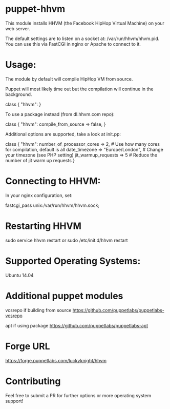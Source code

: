 puppet-hhvm
===========

This module installs HHVM (the Facebook HipHop Virtual Machine) on your web server.

The default settings are to listen on a socket at: /var/run/hhvm/hhvm.pid. You can use this via FastCGI in nginx or Apache to connect to it.

Usage:
======

The module by default will compile HipHop VM from source.

Puppet will most likely time out but the compilation will continue in the background.

class { "hhvm": }

To use a package instead (from dl.hhvm.com repo):

class { "hhvm": 
	compile_from_source => false,
}

Additional options are supported, take a look at init.pp:

class { "hhvm": 
	number_of_processor_cores => 2, # Use how many cores for compilation, default is all
	date_timezone => "Europe/London", # Change your timezone (see PHP setting)
	jit_warmup_requests => 5 # Reduce the number of jit warm up requests
}

Connecting to HHVM:
===================

In your nginx configuration, set:

fastcgi_pass   unix:/var/run/hhvm/hhvm.sock;

Restarting HHVM
===============

sudo service hhvm restart or sudo /etc/init.d/hhvm restart

Supported Operating Systems:
============================

Ubuntu 14.04

Additional puppet modules
=========================

vcsrepo if building from source
https://github.com/puppetlabs/puppetlabs-vcsrepo

apt if using package
https://github.com/puppetlabs/puppetlabs-apt

Forge URL
=========

https://forge.puppetlabs.com/luckyknight/hhvm

Contributing
============

Feel free to submit a PR for further options or more operating system support!
